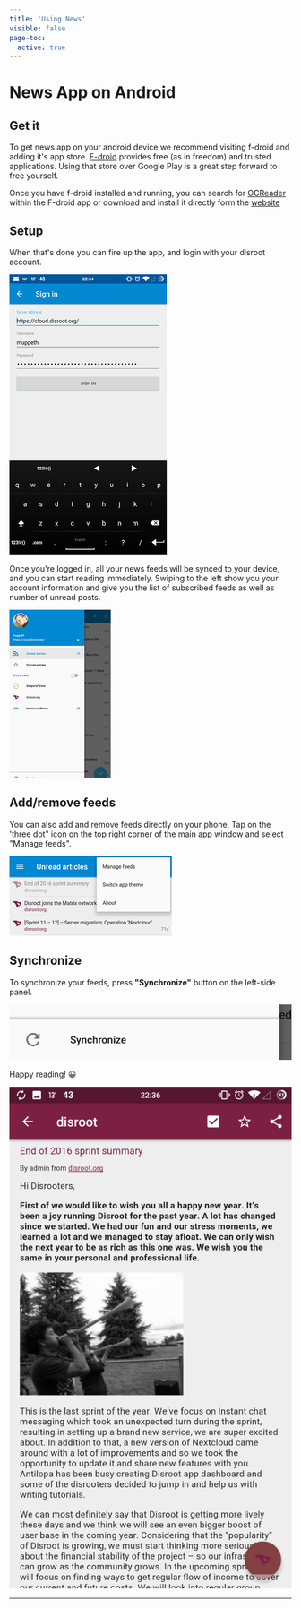 ```yaml
---
title: 'Using News'
visible: false
page-toc:
  active: true
---
```



# News App on Android

## Get it
To get news app on your android device we recommend visiting f-droid and adding it's app store. [F-droid](https://f-droid.org/) provides free (as in freedom) and trusted applications. Using that store over Google Play is a great step forward to free yourself.

Once you have f-droid installed and running, you can search for [OCReader](https://f-droid.org/repository/browse/?fdfilter=news&fdid=email.schaal.ocreader) within the F-droid app or download and install it directly form the [website](https://f-droid.org/repository/browse/?fdfilter=news&fdid=email.schaal.ocreader)

## Setup
When that's done you can fire up the app, and login with your disroot account.

![](en/nextcloud_news1.png)

Once you're logged in, all your news feeds will be synced to your device, and you can start reading immediately.
Swiping to the left show you your account information and give you the list of subscribed feeds as well as number of unread posts.

![](en/nextcloud_news2.png)

## Add/remove feeds
You can also add and remove feeds directly on your phone. Tap on the 'three dot" icon on the top right corner of the main app window and select "Manage feeds".

![](en/nextcloud_news3.png)

## Synchronize
To synchronize your feeds, press **"Synchronize"** button on the left-side panel.

![](en/nextcloud_news4.png)

Happy reading! :grinning:

![](en/nextcloud_news5.png)


----------
